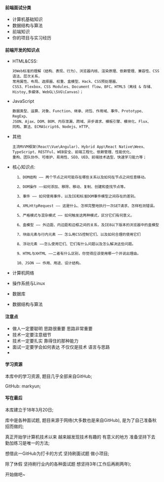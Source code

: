 #### 前端面试分类

- 计算机基础知识
- 数据结构与算法
- 前端知识
- 你的项目与实习经历

#### 前端开发的知识点

- HTML&CSS: 

  ```
  对Web标准的理解（结构、表现、行为）、浏览器内核、渲染原理、依赖管理、兼容性、CSS语法、层次关系，
  常用属性、布局、选择器、权重、盒模型、Hack、CSS预处理器、
  CSS3、Flexbox、CSS Modules、Document flow、BFC、HTML5（离线 & 存储、Histoy,多媒体、WebGL\SVG\Canvas）；
  ```

- JavaScript

  ```
  数据类型、运算、对象、Function、继承、闭包、作用域、事件、Prototype、RegExp、
  JSON、Ajax、DOM、BOM、内存泄漏、跨域、异步请求、模板引擎、模块化、Flux、
  同构、算法、ECMAScript6、Nodejs、HTTP、
  ```

- 其他

  ```
  主流MVVM框架(React\Vue\Angular)、Hybrid App\React Native\Weex、
  TypeScript、RESTFul、WEB安全、前端工程化、依赖管理、性能优化、
  重构、团队协作、可维护、易用性、SEO、UED、前端技术选型、快速学习能力等；
  ```

- 核心知识点:

  ```
    1、DOM结构 —— 两个节点之间可能存在哪些关系以及如何在节点之间任意移动。

  	2、DOM操作 ——如何添加、移除、移动、复制、创建和查找节点等。

  	3、事件 —— 如何使用事件，以及IE和标准DOM事件模型之间存在的差别。

  	4、XMLHttpRequest —— 这是什么、怎样完整地执行一次GET请求、怎样检测错误。

  	5、严格模式与混杂模式 —— 如何触发这两种模式，区分它们有何意义。

  	6、盒模型 —— 外边距、内边距和边框之间的关系，及IE8以下版本的浏览器中的盒模型

  	7、块级元素与行内元素 —— 怎么用CSS控制它们、以及如何合理的使用它们

  	8、浮动元素 ——怎么使用它们、它们有什么问题以及怎么解决这些问题。

  	9、HTML与XHTML ——二者有什么区别，你觉得应该使用哪一个并说出理由。

  	10、JSON —— 作用、用途、设计结构。
  ```

- 计算机网络

- 操作系统与Linux

- 数据库

- 数据结构与算法 

#### 注意点

- 做人一定要聪明 思路很重要 思路非常重要
- 技术一定要注意细节
- 技术一定要扎实 靠得住的那种能力
- 面试一定要学会如何表达 不仅仅是技术 语言与思路
- ​

#### 学习资源

本库中的学习资源, 题目几乎全部来自GitHub; 

GitHub: markyun;



#### 写在最后

本库建立于18年3月20日;

库中是各种面试题, 题目来源于网络(大多数也是来自GitHub), 是为了自己准备秋招而做的;

真正开始学计算机技术以来 越来越发现技术有趣的 有意义的地方 准备坚持下去 勤加练习是唯一的方法; 

想借此一GitHub为打卡的方式 坚持刷面试题 做小项目;

除了休假 坚持刷行业内的各种面试题 想坚持3年(工作后再刷两年);

开始做吧~
